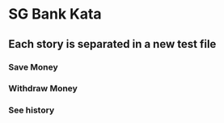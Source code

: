 # SG Bank Kata
## Each story is separated in a new test file
### Save Money

### Withdraw Money

### See history

